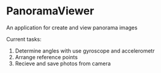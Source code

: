 # PanoramaViewer
An application for create and view panorama images

Current tasks:
1. Determine angles with use gyroscope and accelerometr
2. Arrange reference points
3. Recieve and save photos from camera
